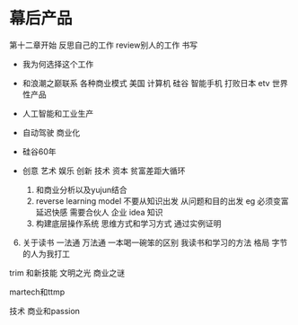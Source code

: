 # 幕后产品

第十二章开始 
反思自己的工作 review别人的工作
书写
- 我为何选择这个工作
- 和浪潮之巅联系 各种商业模式 美国 计算机 硅谷 智能手机 打败日本 etv 世界性产品 
- 人工智能和工业生产
- 自动驾驶 商业化
- 硅谷60年
- 创意 艺术 娱乐 创新 技术 资本 贫富差距大循环

    1. 和商业分析以及yujun结合
    2. reverse learning model 不要从知识出发 从问题和目的出发 eg 必须变富 延迟快感 需要合伙人 企业 idea 知识
    3. 构建底层操作系统 思维方式和学习方式 通过实例证明
6. 关于读书 一法通 万法通 一本喝一碗笨的区别 我读书和学习的方法 格局 字节的人为我打工



trim 和新技能 文明之光 商业之谜

martech和ttmp

技术 商业和passion
